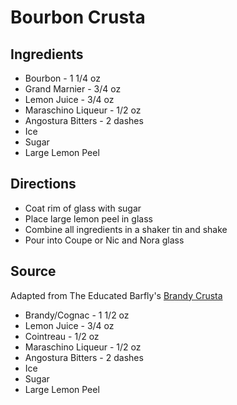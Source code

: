 # Bourbon Crusta

## Ingredients

 * Bourbon - 1 1/4 oz
 * Grand Marnier - 3/4 oz
 * Lemon Juice - 3/4 oz
 * Maraschino Liqueur - 1/2 oz
 * Angostura Bitters - 2 dashes
 * Ice
 * Sugar
 * Large Lemon Peel

## Directions

 * Coat rim of glass with sugar
 * Place large lemon peel in glass
 * Combine all ingredients in a shaker tin and shake
 * Pour into Coupe or Nic and Nora glass

## Source

Adapted from The Educated Barfly's [Brandy Crusta](https://www.youtube.com/watch?v=fhn5vqWcx-E)

 * Brandy/Cognac - 1 1/2 oz
 * Lemon Juice - 3/4 oz
 * Cointreau - 1/2 oz
 * Maraschino Liqueur - 1/2 oz
 * Angostura Bitters - 2 dashes
 * Ice
 * Sugar
 * Large Lemon Peel
